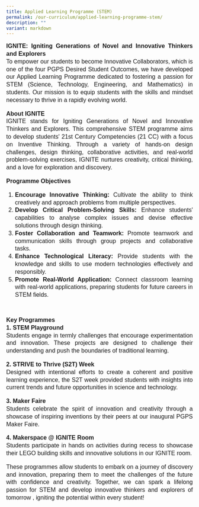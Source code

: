 ```yaml
---
title: Applied Learning Programme (STEM)
permalink: /our-curriculum/applied-learning-programme-stem/
description: ""
variant: markdown
---
```

<p style="line-height:1.3;font-size:16px;font-family:Arial;text-align:justify;">
	<b style="line-height:1.3;font-size:16px;font-family:Arial;text-align:justify;">IGNITE: Igniting Generations of Novel and Innovative Thinkers and Explorers</b><br>
	To empower our students to become Innovative Collaborators, which is one of the four PGPS Desired Student Outcomes, we have developed our Applied Learning Programme dedicated to fostering a passion for STEM (Science, Technology, Engineering, and Mathematics) in students. Our mission is to equip students with the skills and mindset necessary to thrive in a rapidly evolving world.</p>

<p style="line-height:1.3;font-size:16px;font-family:Arial;text-align:justify;">
	<b style="line-height:1.3;font-size:16px;font-family:Arial;text-align:justify;">About IGNITE</b><br>
	IGNITE stands for Igniting Generations of Novel and Innovative Thinkers and Explorers. This comprehensive STEM programme aims to develop students' 21st Century Competencies (21 CC) with a focus on Inventive Thinking. Through a variety of hands-on design challenges, design thinking,  collaborative activities, and real-world problem-solving exercises, IGNITE nurtures creativity, critical thinking, and a love for exploration and discovery.</p>

<p style="line-height:1.3;font-size:16px;font-family:Arial;text-align:justify;">
	<b style="line-height:1.3;font-size:16px;font-family:Arial;text-align:justify;">Programme Objectives</b><br>
	</p><ol>
	<li style="line-height:1.3;font-size:16px;font-family:Arial;text-align:justify;"><b style="line-height:1.3;font-size:16px;font-family:Arial;text-align:justify;">Encourage Innovative Thinking:</b> Cultivate the ability to think creatively and approach problems from multiple perspectives.</li>
	<li style="line-height:1.3;font-size:16px;font-family:Arial;text-align:justify;"><b style="line-height:1.3;font-size:16px;font-family:Arial;text-align:justify;">Develop Critical Problem-Solving Skills:</b> Enhance students' capabilities to analyse complex issues and devise effective solutions through design thinking.</li>
	<li style="line-height:1.3;font-size:16px;font-family:Arial;text-align:justify;"><b style="line-height:1.3;font-size:16px;font-family:Arial;text-align:justify;">Foster Collaboration and Teamwork:</b> Promote teamwork and communication skills through group projects and collaborative tasks.</li>
	<li style="line-height:1.3;font-size:16px;font-family:Arial;text-align:justify;"><b style="line-height:1.3;font-size:16px;font-family:Arial;text-align:justify;">Enhance Technological Literacy:</b> Provide students with the knowledge and skills to use modern technologies effectively and responsibly.</li>
	<li style="line-height:1.3;font-size:16px;font-family:Arial;text-align:justify;"><b style="line-height:1.3;font-size:16px;font-family:Arial;text-align:justify;">Promote Real-World Application:</b> Connect classroom learning with real-world applications, preparing students for future careers in STEM fields.</li></ol><p></p>
 
<p style="line-height:1.3;font-size:16px;font-family:Arial;text-align:justify;">
	<b style="line-height:1.3;font-size:16px;font-family:Arial;text-align:justify;">Key Programmes</b><br>
	<b style="line-height:1.3;font-size:16px;font-family:Arial;text-align:justify;">1. STEM Playground</b><br>
	Students engage in termly challenges that encourage experimentation and innovation. These projects are designed to challenge their understanding and push the boundaries of traditional learning.</p>
	
<p style="line-height:1.3;font-size:16px;font-family:Arial;text-align:justify;">
	<b style="line-height:1.3;font-size:16px;font-family:Arial;text-align:justify;">2. STRIVE to Thrive (S2T) Week</b><br>
	Designed with intentional efforts to create a coherent and positive learning experience, the S2T week provided students with insights into current trends and future opportunities in science and technology.</p>

<p style="line-height:1.3;font-size:16px;font-family:Arial;text-align:justify;">
	<b style="line-height:1.3;font-size:16px;font-family:Arial;text-align:justify;">3. Maker Faire</b><br>
	Students celebrate the spirit of innovation and creativity through a showcase of inspiring inventions by their peers at our inaugural PGPS Maker Faire.</p>
 
<p style="line-height:1.3;font-size:16px;font-family:Arial;text-align:justify;">
	<b style="line-height:1.3;font-size:16px;font-family:Arial;text-align:justify;">4. Makerspace @ IGNITE Room</b><br>
	Students participate in hands on activities during recess to showcase their LEGO building skills and innovative solutions in our IGNITE room.</p>

<p style="line-height:1.3;font-size:16px;font-family:Arial;text-align:justify;">These programmes allow students to embark on a journey of discovery and innovation, preparing them to meet the challenges of the future with confidence and creativity. Together, we can spark a lifelong passion for STEM and develop innovative thinkers and explorers of tomorrow , igniting the potential within every student!</p>